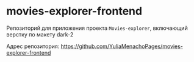 # movies-explorer-frontend


Репозиторий для приложения проекта `Movies-explorer`, включающий верстку по макету dark-2

Адрес репозитория: https://github.com/YuliaMenachoPages/movies-explorer-frontend



